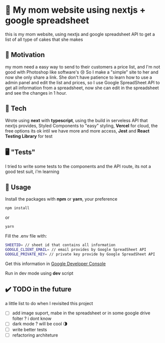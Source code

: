 # 🎂 My mom website using nextjs + google spreadsheet 
this is my mom website, using nextjs and google spreadsheet API to get a list of all type of cakes that she makes

## 💪 Motivation 
my mom need a easy way to send to their customers a price list, and I'm not good with Photoshop like software's 😢
So I make a "simple" site to her and now she only share a link. She don't have patience to learn how to use a admin panel and edit the list and prices, so I use Google SpreadSheet API to get all information from a spreadsheet, now she can edit in the spreadsheet and see the changes in 1 hour.

## 🧰 Tech 

Wrote using **next** with **typescript**, using the build in serveless API that nextjs provides, Styled Components to "easy" styling, 
**Vercel** for cloud, the free options its ok intil we have more and more access, **Jest** and **React Testing Library** for test

## 🖥️ "Tests"
I tried to write some tests to the components and the API route, its not a good test suit, i'm learning 

## 🔨 Usage

Install the packages with **npm** or **yarn**, your preference 
```bash
npm install
```
or 
```bash 
yarn
```

Fill the .env file with:
```bash
SHEETID= // sheet id that contains all information
GOOGLE_CLIENT_EMAIL= // email provides by Google SpreadSheet API 
GOOGLE_PRIVATE_KEY= // private key provide by Google SpreadSheet API 
```
Get this information in [Google Developer Console](https://console.developers.google.com/)

Run in dev mode using **dev** script 



## ✔️ TODO in the future
a little list to do when I revisited this project
- [ ] add image suport, mabe in the spreadsheet or in some google drive folter ? i dont know 
- [ ] dark mode ? will be cool 🌗
- [ ] write better tests
- [ ] refactoring architeture 
